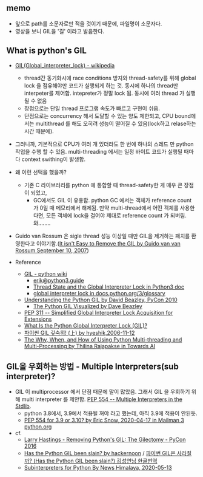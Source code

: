 ## memo
- 앞으로 path를 소문자로만 적을 것이기 때문에, 파일명이 소문자다. 
- 영상을 보니 GIL을 '길' 이라고 발음한다.

## What is python's GIL
- [GIL(Global_interpreter_lock) - wikipedia](https://en.wikipedia.org/wiki/Global_interpreter_lock) 
  - thread간 동기화시에 race conditions 방지와 thread-safety를 위해 global lock 을 점유해야만 코드가 실행되게 하는 것. 동시에 하나의 thread만 interpeter를 제어함. intepreter가 정말 lock 됨. 동시에 여러 thread 가 실행될 수 없음
  - 장점으로는 단일 thread 프로그램 속도가 빠르고 구현이 쉬움.
  - 단점으로는 concurrency 해서 도달할 수 있는 양도 제한되고, CPU bound에서는 multithread 를 해도 오히려 성능이 떨어질 수 있음(lock하고 relase하는 시간 때문에).

- 그러니까, 기본적으로 CPU가 여러 개 있더라도 한 번에 하나의 스레드 만 python 작업을 수행 할 수 있음. multi-threading 에서는 일정 바이트 코드가 실행될 때마다 context swithing이 발생함.
- 왜 이런 선택을 했을까? 
  - 기존 C 라이브러리를 python 에 통합할 때 thread-safety한 게 매우 큰 장점이 되었고, 
    - GC에서도 GIL 이 유용함. python GC 에서는 객체가 reference count 가 0일 때 메모리에서 해제됨. 만약 multi-thread에서 어떤 객체를 사용한다면, 모든 객체에 lock을 걸어야 제대로 reference count 가 되버림. 와........ 
- Guido van Rossum 은 sigle thread 성능 이상일 때만 GIL을 제거하는 패치를 환영한다고 이야기함.([It isn't Easy to Remove the GIL by Guido van van Rossum September 10, 2007](https://www.artima.com/weblogs/viewpost.jsp?thread=214235))
- Reference
  - [GIL - python wiki](https://wiki.python.org/moin/GlobalInterpreterLock#line-31)
    - [erik@python3.guide](https://python3.guide/python-concurrency/the-python-gil)
    - [Thread State and the Global Interpreter Lock in Python3 doc](https://docs.python.org/3/c-api/init.html#thread-state-and-the-global-interpreter-lock)
    - [global interpreter lock in docs.python.org/3/glossary](https://docs.python.org/3/glossary.html#term-global-interpreter-lock)
  - [Understanding the Python GIL by David Beazley, PyCon 2010](http://www.dabeaz.com/python/UnderstandingGIL.pdf)
    - [The Python GIL Visualized by Dave Beazley](http://dabeaz.blogspot.com/2010/01/python-gil-visualized.html)
  - [PEP 311 -- Simplified Global Interpreter Lock Acquisition for Extensions](https://www.python.org/dev/peps/pep-0311/)
  - [What Is the Python Global Interpreter Lock (GIL)?](https://realpython.com/python-gil/)
  - [파이썬 GIL 깊숙히! (上) by hyeshik,2006-11-12](http://openlook.org/wp/cb-1136/)
  - [The Why, When, and How of Using Python Multi-threading and Multi-Processing by Thilina Rajapakse in Towards AI](https://medium.com/towards-artificial-intelligence/the-why-when-and-how-of-using-python-multi-threading-and-multi-processing-afd1b8a8ecca)


## GIL을 우회하는 방법 - Multiple Interpreters(sub interpreter)?
- GIL 이 multiprocessor 에서 단점 때문에 말이 많았음. 그래서 GIL 을 우회하기 위해 multi interpreter 를 제안함. [PEP 554 -- Multiple Interpreters in the Stdlib](https://www.python.org/dev/peps/pep-0554/#provisional-status). 
  - python 3.8에서, 3.9에서 적용될 꺼야 라고 했는데, 아직 3.9에 적용이 안된듯.
  - [PEP 554 for 3.9 or 3.10? by Eric Snow, 2020-04-17 in Mailman 3 python.org](https://mail.python.org/archives/list/python-dev@python.org/thread/3HVRFWHDMWPNR367GXBILZ4JJAUQ2STZ/)
- cf.
  - [Larry Hastings - Removing Python's GIL: The Gilectomy - PyCon 2016](https://youtu.be/P3AyI_u66Bw)
  - [Has the Python GIL been slain? by hackernoon](https://hackernoon.com/has-the-python-gil-been-slain-9440d28fa93d) / [파이썬 GIL은 사라질까? (Has the Python GIL been slain?) 김성연님 한글번역](https://seonghyeon.dev/has-the-python-gil-been-slain)
  - [Subinterpreters for Python By News Himalaya, 2020-05-13](https://newshimalaya.com/2020/05/13/subinterpreters-for-python/)
